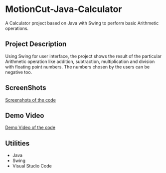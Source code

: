 # MotionCut-Java-Calculator
A Calculator project based on Java with Swing to perform basic Arithmetic operations.
## Project Description
Using Swing for user interface, the project shows the result of the particular Arithmetic operation
like addition, subtraction, multiplication and division with floating point numbers.
The numbers chosen by the users can be negative too.
## ScreenShots
[Screenshots of the code](https://github.com/Udit19-pixel/MotionCut-Java-Calculator/tree/main/Calculator/Screenshots)
## Demo Video
[Demo Video of the code](https://github.com/Udit19-pixel/MotionCut-Java-Calculator/blob/main/Calculator/Calculator.mp4)
## Utilities
- Java
- Swing
- Visual Studio Code
